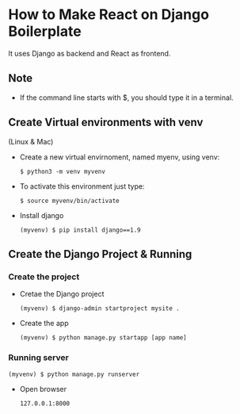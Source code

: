 # How to Make React on Django Boilerplate

It uses Django as backend and React as frontend.


## Note

* If the command line starts with $, you should type it in a terminal.


## Create Virtual environments with venv

(Linux & Mac)

* Create a new virtual envirnoment, named myenv, using venv:

  `$ python3 -m venv myvenv`

* To activate this environment just type:

  `$ source myvenv/bin/activate`
  
* Install django

  `(myvenv) $ pip install django==1.9`


## Create the Django Project & Running


### Create the project

* Cretae the Django project

  `(myvenv) $ django-admin startproject mysite .`
  
* Create the app

  `(myvenv) $ python manage.py startapp [app name]`

  
### Running server
  
  `(myvenv) $ python manage.py runserver`
  
* Open browser

  `127.0.0.1:8000`



  


